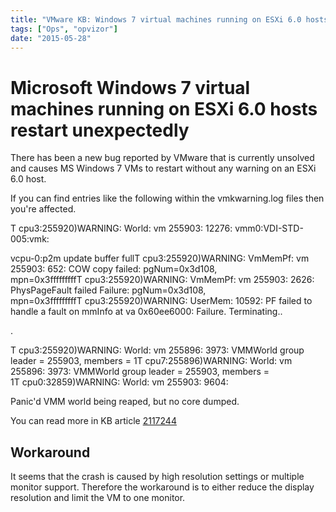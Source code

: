 ```yaml
---
title: "VMware KB: Windows 7 virtual machines running on ESXi 6.0 hosts restart unexpectedly"
tags: ["Ops", "opvizor"]
date: "2015-05-28"
---
```


# Microsoft Windows 7 virtual machines running on ESXi 6.0 hosts restart unexpectedly

There has been a new bug reported by VMware that is currently unsolved and causes MS Windows 7 VMs to restart without any warning on an ESXi 6.0 host.

If you can find entries like the following within the vmkwarning.log files then you're affected.

<YYYY-MM-DD>T<TIME> cpu3:255920)WARNING: World: vm 255903: 12276: vmm0:VDI-STD-005:vmk:

vcpu-0:p2m update buffer full<YYYY-MM-DD>T<TIME> cpu3:255920)WARNING: VmMemPf: vm 255903: 652: COW copy failed: pgNum=0x3d108, mpn=0x3fffffffff<YYYY-MM-DD>T<TIME> cpu3:255920)WARNING: VmMemPf: vm 255903: 2626: PhysPageFault failed Failure: pgNum=0x3d108, mpn=0x3fffffffff<YYYY-MM-DD>T<TIME> cpu3:255920)WARNING: UserMem: 10592: PF failed to handle a fault on mmInfo at va 0x60ee6000: Failure. Terminating..

.

<YYYY-MM-DD>T<TIME> cpu3:255920)WARNING: World: vm 255896: 3973: VMMWorld group leader = 255903, members = 1<YYYY-MM-DD>T<TIME> cpu7:255896)WARNING: World: vm 255896: 3973: VMMWorld group leader = 255903, members = 1<YYYY-MM-DD>T<TIME> cpu0:32859)WARNING: World: vm 255903: 9604:

Panic'd VMM world being reaped, but no core dumped.

You can read more in KB article [2117244](http://kb.vmware.com/selfservice/microsites/search.do?language=en_US&cmd=displayKC&externalId=2117244 "2117244")

## Workaround

It seems that the crash is caused by high resolution settings or multiple monitor support. Therefore the workaround is to either reduce the display resolution and limit the VM to one monitor.
